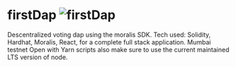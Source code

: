 # firstDap ![firstDap](https://user-images.githubusercontent.com/93333842/172237502-7e99e83b-1cba-4818-b3b6-56c3498d85e1.png)

Descentralized voting dap using the moralis SDK. 
Tech used: Solidity, Hardhat, Moralis, React, for a complete full stack application.
Mumbai testnet
Open with Yarn scripts also make sure to use the current maintained LTS version of node.
